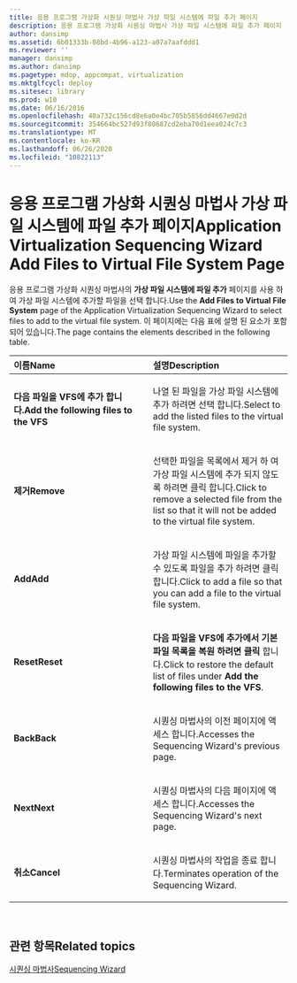 ```yaml
---
title: 응용 프로그램 가상화 시퀀싱 마법사 가상 파일 시스템에 파일 추가 페이지
description: 응용 프로그램 가상화 시퀀싱 마법사 가상 파일 시스템에 파일 추가 페이지
author: dansimp
ms.assetid: 6b01333b-08bd-4b96-a123-a07a7aafddd1
ms.reviewer: ''
manager: dansimp
ms.author: dansimp
ms.pagetype: mdop, appcompat, virtualization
ms.mktglfcycl: deploy
ms.sitesec: library
ms.prod: w10
ms.date: 06/16/2016
ms.openlocfilehash: 40a732c156cd8e6a0e4bc705b5856dd4667e0d2d
ms.sourcegitcommit: 354664bc527d93f80687cd2eba70d1eea024c7c3
ms.translationtype: MT
ms.contentlocale: ko-KR
ms.lasthandoff: 06/26/2020
ms.locfileid: "10822113"
---
```

# <span data-ttu-id="97c81-103">응용 프로그램 가상화 시퀀싱 마법사 가상 파일 시스템에 파일 추가 페이지</span><span class="sxs-lookup"><span data-stu-id="97c81-103">Application Virtualization Sequencing Wizard Add Files to Virtual File System Page</span></span>


<span data-ttu-id="97c81-104">응용 프로그램 가상화 시퀀싱 마법사의 **가상 파일 시스템에 파일 추가** 페이지를 사용 하 여 가상 파일 시스템에 추가할 파일을 선택 합니다.</span><span class="sxs-lookup"><span data-stu-id="97c81-104">Use the **Add Files to Virtual File System** page of the Application Virtualization Sequencing Wizard to select files to add to the virtual file system.</span></span> <span data-ttu-id="97c81-105">이 페이지에는 다음 표에 설명 된 요소가 포함 되어 있습니다.</span><span class="sxs-lookup"><span data-stu-id="97c81-105">The page contains the elements described in the following table.</span></span>

<table>
<colgroup>
<col width="50%" />
<col width="50%" />
</colgroup>
<thead>
<tr class="header">
<th align="left"><span data-ttu-id="97c81-106">이름</span><span class="sxs-lookup"><span data-stu-id="97c81-106">Name</span></span></th>
<th align="left"><span data-ttu-id="97c81-107">설명</span><span class="sxs-lookup"><span data-stu-id="97c81-107">Description</span></span></th>
</tr>
</thead>
<tbody>
<tr class="odd">
<td align="left"><p><strong><span data-ttu-id="97c81-108">다음 파일을 VFS에 추가 합니다.</span><span class="sxs-lookup"><span data-stu-id="97c81-108">Add the following files to the VFS</span></span></strong></p></td>
<td align="left"><p><span data-ttu-id="97c81-109">나열 된 파일을 가상 파일 시스템에 추가 하려면 선택 합니다.</span><span class="sxs-lookup"><span data-stu-id="97c81-109">Select to add the listed files to the virtual file system.</span></span></p></td>
</tr>
<tr class="even">
<td align="left"><p><strong><span data-ttu-id="97c81-110">제거</span><span class="sxs-lookup"><span data-stu-id="97c81-110">Remove</span></span></strong></p></td>
<td align="left"><p><span data-ttu-id="97c81-111">선택한 파일을 목록에서 제거 하 여 가상 파일 시스템에 추가 되지 않도록 하려면 클릭 합니다.</span><span class="sxs-lookup"><span data-stu-id="97c81-111">Click to remove a selected file from the list so that it will not be added to the virtual file system.</span></span></p></td>
</tr>
<tr class="odd">
<td align="left"><p><strong><span data-ttu-id="97c81-112">Add</span><span class="sxs-lookup"><span data-stu-id="97c81-112">Add</span></span></strong></p></td>
<td align="left"><p><span data-ttu-id="97c81-113">가상 파일 시스템에 파일을 추가할 수 있도록 파일을 추가 하려면 클릭 합니다.</span><span class="sxs-lookup"><span data-stu-id="97c81-113">Click to add a file so that you can add a file to the virtual file system.</span></span></p></td>
</tr>
<tr class="even">
<td align="left"><p><strong><span data-ttu-id="97c81-114">Reset</span><span class="sxs-lookup"><span data-stu-id="97c81-114">Reset</span></span></strong></p></td>
<td align="left"><p><span data-ttu-id="97c81-115"><strong>다음 파일을 VFS에 추가에서 기본 파일 목록을 복원 하려면 클릭 </strong> 합니다.</span><span class="sxs-lookup"><span data-stu-id="97c81-115">Click to restore the default list of files under <strong>Add the following files to the VFS</strong>.</span></span></p></td>
</tr>
<tr class="odd">
<td align="left"><p><strong><span data-ttu-id="97c81-116">Back</span><span class="sxs-lookup"><span data-stu-id="97c81-116">Back</span></span></strong></p></td>
<td align="left"><p><span data-ttu-id="97c81-117">시퀀싱 마법사의 이전 페이지에 액세스 합니다.</span><span class="sxs-lookup"><span data-stu-id="97c81-117">Accesses the Sequencing Wizard's previous page.</span></span></p></td>
</tr>
<tr class="even">
<td align="left"><p><strong><span data-ttu-id="97c81-118">Next</span><span class="sxs-lookup"><span data-stu-id="97c81-118">Next</span></span></strong></p></td>
<td align="left"><p><span data-ttu-id="97c81-119">시퀀싱 마법사의 다음 페이지에 액세스 합니다.</span><span class="sxs-lookup"><span data-stu-id="97c81-119">Accesses the Sequencing Wizard's next page.</span></span></p></td>
</tr>
<tr class="odd">
<td align="left"><p><strong><span data-ttu-id="97c81-120">취소</span><span class="sxs-lookup"><span data-stu-id="97c81-120">Cancel</span></span></strong></p></td>
<td align="left"><p><span data-ttu-id="97c81-121">시퀀싱 마법사의 작업을 종료 합니다.</span><span class="sxs-lookup"><span data-stu-id="97c81-121">Terminates operation of the Sequencing Wizard.</span></span></p></td>
</tr>
</tbody>
</table>

 

## <span data-ttu-id="97c81-122">관련 항목</span><span class="sxs-lookup"><span data-stu-id="97c81-122">Related topics</span></span>


[<span data-ttu-id="97c81-123">시퀀싱 마법사</span><span class="sxs-lookup"><span data-stu-id="97c81-123">Sequencing Wizard</span></span>](sequencing-wizard.md)

 

 





